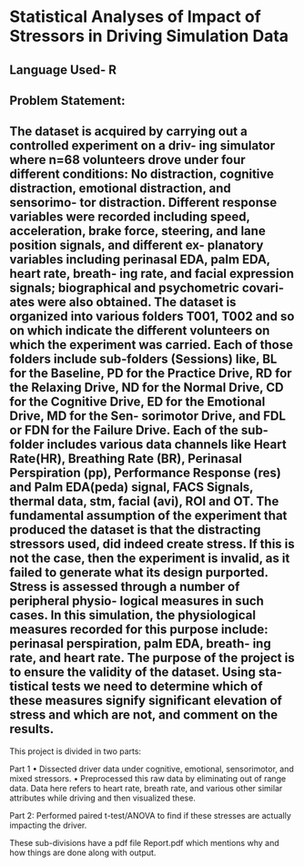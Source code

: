 # Statistical Analyses of Impact of Stressors in Driving Simulation Data

Language Used- R
-----------------
Problem Statement:
-----------------
The dataset is acquired by carrying out a controlled experiment on a driv-
ing simulator where n=68 volunteers drove under four different conditions:
No distraction, cognitive distraction, emotional distraction, and sensorimo-
tor distraction. Different response variables were recorded including speed,
acceleration, brake force, steering, and lane position signals, and different ex-
planatory variables including perinasal EDA, palm EDA, heart rate, breath-
ing rate, and facial expression signals; biographical and psychometric covari-
ates were also obtained.
The dataset is organized into various folders T001, T002 and so on which
indicate the different volunteers on which the experiment was carried. Each
of those folders include sub-folders (Sessions) like, BL for the Baseline, PD
for the Practice Drive, RD for the Relaxing Drive, ND for the Normal Drive,
CD for the Cognitive Drive, ED for the Emotional Drive, MD for the Sen-
sorimotor Drive, and FDL or FDN for the Failure Drive. Each of the sub-
folder includes various data channels like Heart Rate(HR), Breathing Rate
(BR), Perinasal Perspiration (pp), Performance Response (res) and Palm
EDA(peda) signal, FACS Signals, thermal data, stm, facial (avi), ROI and
OT.
The fundamental assumption of the experiment that produced the dataset
is that the distracting stressors used, did indeed create stress. If this is not
the case, then the experiment is invalid, as it failed to generate what its
design purported. Stress is assessed through a number of peripheral physio-
logical measures in such cases. In this simulation, the physiological measures
recorded for this purpose include: perinasal perspiration, palm EDA, breath-
ing rate, and heart rate.
The purpose of the project is to ensure the validity of the dataset. Using sta-
tistical tests we need to determine which of these measures signify significant
elevation of stress and which are not, and comment on the results.
-------------------------------------------------------------------------------------
This project is divided in two parts:

Part 1
•	Dissected driver data under cognitive, emotional, sensorimotor, and mixed stressors.
•	Preprocessed this raw data by eliminating out of range data. Data here refers to heart rate, breath rate, and various other similar attributes while driving and then visualized these.

Part 2:
Performed paired t-test/ANOVA to find if these stresses are actually impacting the driver.

These sub-divisions have a pdf file Report.pdf which mentions why and how things are done along with output.


